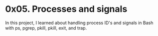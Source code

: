 # 0x05. Processes and signals
In this project, I learned about handling process ID's and signals in Bash with ps, pgrep, pkill, pkill, exit, and trap.
